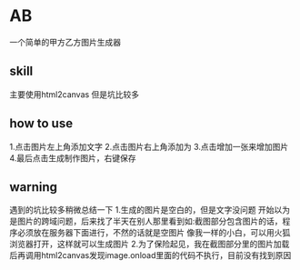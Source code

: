 # AB
一个简单的甲方乙方图片生成器

## skill
主要使用html2canvas
但是坑比较多

## how to use
1.点击图片左上角添加文字
2.点击图片右上角添加为
3.点击增加一张来增加图片
4.最后点击生成制作图片，右键保存

## warning
遇到的坑比较多稍微总结一下
1.生成的图片是空白的，但是文字没问题
开始以为是图片的跨域问题，后来找了半天在别人那里看到如:截图部分包含图片的话，程序必须放在服务器下面进行，不然的话就是空图片
像我一样的小白，可以用火狐浏览器打开，这样就可以生成图片
2.为了保险起见，我在截图部分里的图片加载后再调用html2canvas发现image.onload里面的代码不执行，目前没有找到原因

